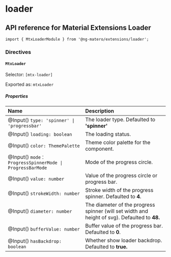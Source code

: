 # loader

## API reference for Material Extensions Loader

`import { MtxLoaderModule } from '@ng-matero/extensions/loader';`

### Directives

#### `MtxLoader`

Selector: `[mtx-loader]`

Exported as: `mtxLoader`

##### Properties

| Name | Description |
| :--- | :--- |
| @Input\(\) `type: 'spinner' \| 'progressbar'` | The loader type. Defaulted to **'spinner'** |
| @Input\(\) `loading: boolean` | The loading status. |
| @Input\(\) `color: ThemePalette` | Theme color palette for the component. |
| @Input\(\) `mode：ProgressSpinnerMode \| ProgressBarMode` | Mode of the progress circle. |
| @Input\(\) `value: number` | Value of the progress circle or progress bar. |
| @Input\(\) `strokeWidth: number` | Stroke width of the progress spinner. Defaulted to **4**. |
| @Input\(\) `diameter: number` | The diameter of the progress spinner \(will set width and height of svg\). Defaulted to **48.** |
| @Input\(\) `bufferValue: number` | Buffer value of the progress bar. Defaulted to **0**. |
| @Input\(\) `hasBackdrop: boolean` | Whether show loader backdrop. Defaulted to **true.** |


